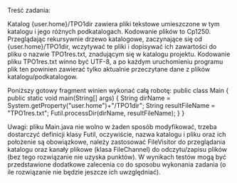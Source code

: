 Treść zadania:

Katalog {user.home}/TPO1dir  zawiera pliki tekstowe umieszczone w tym katalogu i jego różnych podkatalogach. Kodowanie plików to Cp1250.
Przeglądając rekursywnie drzewo katalogowe, zaczynające się od {user.home}/TPO1dir, wczytywać te pliki i dopisywać ich zawartości do pliku o nazwie TPO1res.txt, znadującym się w katalogu projektu. Kodowanie pliku TPO1res.txt winno być UTF-8, a po każdym uruchomieniu programu plik ten powinien zawierać tylko aktualnie przeczytane dane z  plików katalogu/podkatalogow.

Poniższy gotowy fragment winien wykonać całą robotę:
    public class Main {
		public static void main(String[] args) {
			String dirName = System.getProperty("user.home")+"/TPO1dir";
			String resultFileName = "TPO1res.txt";
			Futil.processDir(dirName, resultFileName);
		}
	}

Uwagi: pliku Main.java nie wolno w żaden sposób modyfikować, trzeba dostarczyć definicji klasy Futil, oczywiście, nazwa katalogu i pliku oraz ich położenie są obowiązkowe, należy zastosować FileVisitor do przeglądania katalogu oraz kanały plikowe (klasa FileChannel) do odczytu/zapisu plików (bez tego rozwiązanie nie uzyska punktów). W wynikach testów mogą być przedstawione dodatkowe zalecenia co do sposobu wykonania zadania (o ile rozwiązanie nie będzie jeszcze ich uwzględniać).